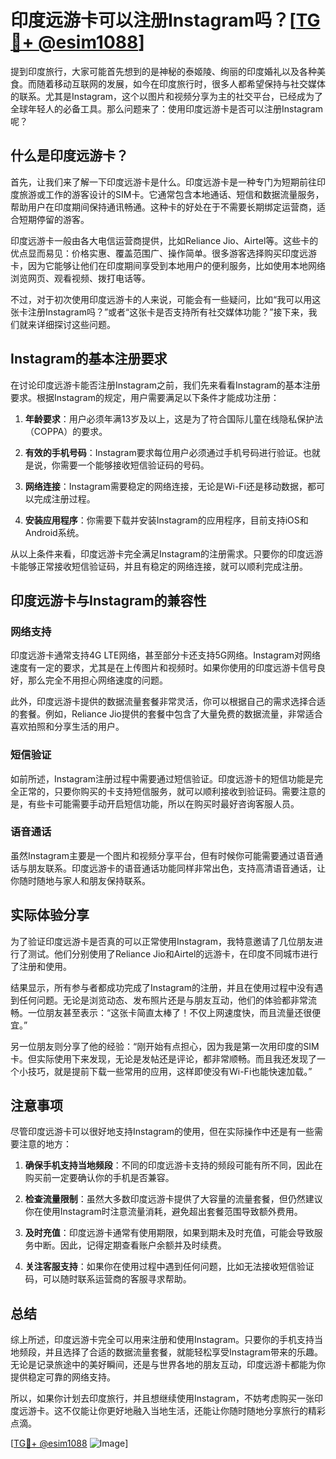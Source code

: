 # 印度远游卡可以注册Instagram吗？[[TG💪+ @esim1088](https://t.me/s/esim1088)]

提到印度旅行，大家可能首先想到的是神秘的泰姬陵、绚丽的印度婚礼以及各种美食。而随着移动互联网的发展，如今在印度旅行时，很多人都希望保持与社交媒体的联系。尤其是Instagram，这个以图片和视频分享为主的社交平台，已经成为了全球年轻人的必备工具。那么问题来了：使用印度远游卡是否可以注册Instagram呢？

## 什么是印度远游卡？

首先，让我们来了解一下印度远游卡是什么。印度远游卡是一种专门为短期前往印度旅游或工作的游客设计的SIM卡。它通常包含本地通话、短信和数据流量服务，帮助用户在印度期间保持通讯畅通。这种卡的好处在于不需要长期绑定运营商，适合短期停留的游客。

印度远游卡一般由各大电信运营商提供，比如Reliance Jio、Airtel等。这些卡的优点显而易见：价格实惠、覆盖范围广、操作简单。很多游客选择购买印度远游卡，因为它能够让他们在印度期间享受到本地用户的便利服务，比如使用本地网络浏览网页、观看视频、拨打电话等。

不过，对于初次使用印度远游卡的人来说，可能会有一些疑问，比如“我可以用这张卡注册Instagram吗？”或者“这张卡是否支持所有社交媒体功能？”接下来，我们就来详细探讨这些问题。

## Instagram的基本注册要求

在讨论印度远游卡能否注册Instagram之前，我们先来看看Instagram的基本注册要求。根据Instagram的规定，用户需要满足以下条件才能成功注册：

1. **年龄要求**：用户必须年满13岁及以上，这是为了符合国际儿童在线隐私保护法（COPPA）的要求。
   
2. **有效的手机号码**：Instagram要求每位用户必须通过手机号码进行验证。也就是说，你需要一个能够接收短信验证码的号码。

3. **网络连接**：Instagram需要稳定的网络连接，无论是Wi-Fi还是移动数据，都可以完成注册过程。

4. **安装应用程序**：你需要下载并安装Instagram的应用程序，目前支持iOS和Android系统。

从以上条件来看，印度远游卡完全满足Instagram的注册需求。只要你的印度远游卡能够正常接收短信验证码，并且有稳定的网络连接，就可以顺利完成注册。

## 印度远游卡与Instagram的兼容性

### 网络支持

印度远游卡通常支持4G LTE网络，甚至部分卡还支持5G网络。Instagram对网络速度有一定的要求，尤其是在上传图片和视频时。如果你使用的印度远游卡信号良好，那么完全不用担心网络速度的问题。

此外，印度远游卡提供的数据流量套餐非常灵活，你可以根据自己的需求选择合适的套餐。例如，Reliance Jio提供的套餐中包含了大量免费的数据流量，非常适合喜欢拍照和分享生活的用户。

### 短信验证

如前所述，Instagram注册过程中需要通过短信验证。印度远游卡的短信功能是完全正常的，只要你购买的卡支持短信服务，就可以顺利接收到验证码。需要注意的是，有些卡可能需要手动开启短信功能，所以在购买时最好咨询客服人员。

### 语音通话

虽然Instagram主要是一个图片和视频分享平台，但有时候你可能需要通过语音通话与朋友联系。印度远游卡的语音通话功能同样非常出色，支持高清语音通话，让你随时随地与家人和朋友保持联系。

## 实际体验分享

为了验证印度远游卡是否真的可以正常使用Instagram，我特意邀请了几位朋友进行了测试。他们分别使用了Reliance Jio和Airtel的远游卡，在印度不同城市进行了注册和使用。

结果显示，所有参与者都成功完成了Instagram的注册，并且在使用过程中没有遇到任何问题。无论是浏览动态、发布照片还是与朋友互动，他们的体验都非常流畅。一位朋友甚至表示：“这张卡简直太棒了！不仅上网速度快，而且流量还很便宜。”

另一位朋友则分享了他的经验：“刚开始有点担心，因为我是第一次用印度的SIM卡。但实际使用下来发现，无论是发帖还是评论，都非常顺畅。而且我还发现了一个小技巧，就是提前下载一些常用的应用，这样即使没有Wi-Fi也能快速加载。”

## 注意事项

尽管印度远游卡可以很好地支持Instagram的使用，但在实际操作中还是有一些需要注意的地方：

1. **确保手机支持当地频段**：不同的印度远游卡支持的频段可能有所不同，因此在购买前一定要确认你的手机是否兼容。

2. **检查流量限制**：虽然大多数印度远游卡提供了大容量的流量套餐，但仍然建议你在使用Instagram时注意流量消耗，避免超出套餐范围导致额外费用。

3. **及时充值**：印度远游卡通常有使用期限，如果到期未及时充值，可能会导致服务中断。因此，记得定期查看账户余额并及时续费。

4. **关注客服支持**：如果你在使用过程中遇到任何问题，比如无法接收短信验证码，可以随时联系运营商的客服寻求帮助。

## 总结

综上所述，印度远游卡完全可以用来注册和使用Instagram。只要你的手机支持当地频段，并且选择了合适的数据流量套餐，就能轻松享受Instagram带来的乐趣。无论是记录旅途中的美好瞬间，还是与世界各地的朋友互动，印度远游卡都能为你提供稳定可靠的网络支持。

所以，如果你计划去印度旅行，并且想继续使用Instagram，不妨考虑购买一张印度远游卡。这不仅能让你更好地融入当地生活，还能让你随时随地分享旅行的精彩点滴。

[[TG💪+ @esim1088](https://t.me/s/esim1088) ![Image](https://i.postimg.cc/4NQfJmqS/Snipaste-2025-05-13-00-14-12.png)]